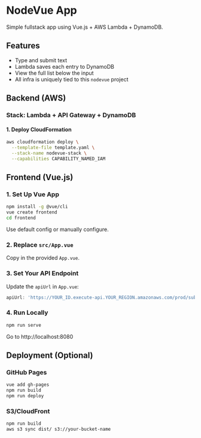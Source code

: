 # NodeVue App

Simple fullstack app using Vue.js + AWS Lambda + DynamoDB.

## Features

- Type and submit text
- Lambda saves each entry to DynamoDB
- View the full list below the input
- All infra is uniquely tied to this `nodevue` project

## Backend (AWS)

### Stack: Lambda + API Gateway + DynamoDB

#### 1. Deploy CloudFormation

```bash
aws cloudformation deploy \
  --template-file template.yaml \
  --stack-name nodevue-stack \
  --capabilities CAPABILITY_NAMED_IAM
```

## Frontend (Vue.js)

### 1. Set Up Vue App

```bash
npm install -g @vue/cli
vue create frontend
cd frontend
```

Use default config or manually configure.

### 2. Replace ```src/App.vue```
Copy in the provided ```App.vue```.

### 3. Set Your API Endpoint
Update the ```apiUrl``` in ```App.vue```:

```js
apiUrl: 'https://YOUR_ID.execute-api.YOUR_REGION.amazonaws.com/prod/submit'
```

### 4. Run Locally

```bash
npm run serve
```

Go to http://localhost:8080

## Deployment (Optional)
### GitHub Pages
```bash
vue add gh-pages
npm run build
npm run deploy
```
### S3/CloudFront
```bash
npm run build
aws s3 sync dist/ s3://your-bucket-name
```